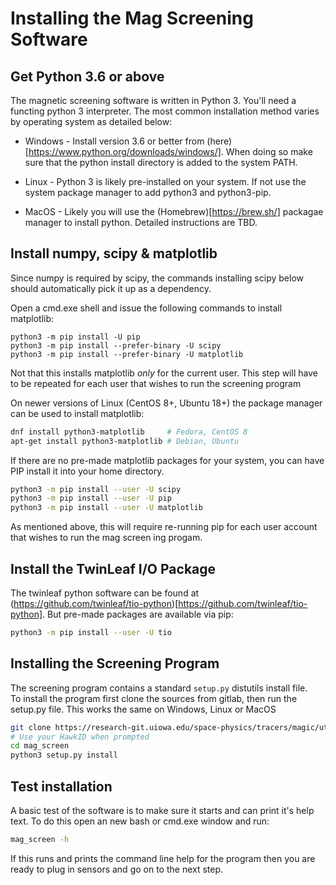 # Installing the Mag Screening Software

## Get Python 3.6 or above

The magnetic screening software is written in Python 3.  You'll need a functing python 3 interpreter.  The most common installation method varies by operating system as detailed below:

* Windows - Install version 3.6 or better from (here)[https://www.python.org/downloads/windows/].
  When doing so make sure that the python install directory is added to the system PATH.

* Linux - Python 3 is likely pre-installed on your system.  If not use the system package
  manager to add python3 and python3-pip.

* MacOS - Likely you will use the (Homebrew)[https://brew.sh/] packagae manager to
  install python.  Detailed instructions are TBD.

## Install numpy, scipy & matplotlib

Since numpy is required by scipy, the commands installing scipy below should automatically pick it up as a dependency.

Open a cmd.exe shell and issue the following commands to install matplotlib:
```batch
python3 -m pip install -U pip 
python3 -m pip install --prefer-binary -U scipy
python3 -m pip install --prefer-binary -U matplotlib   
```
Not that this installs matplotlib *only* for the current user.  This step will have
to be repeated for each user that wishes to run the screening program

On newer versions of Linux (CentOS 8+, Ubuntu 18+) the package manager can be 
used to install matplotlib:
```bash
dnf install python3-matplotlib     # Fedora, CentOS 8
apt-get install python3-matplotlib # Debian, Ubuntu
```

If there are no pre-made matplotlib packages for your system, you can have PIP 
install it into your home directory.  
```bash
python3 -m pip install --user -U scipy 
python3 -m pip install --user -U pip 
python3 -m pip install --user -U matplotlib
```
As mentioned above, this will require re-running pip for each user account that wishes to run the mag screen ing progam.

## Install the TwinLeaf I/O Package

The twinleaf python software can be found at (https://github.com/twinleaf/tio-python)[https://github.com/twinleaf/tio-python].  But pre-made packages are available via pip:

```bash
python3 -m pip install --user -U tio
```

## Installing the Screening Program

The screening program contains a standard `setup.py` distutils install file.  
To install the program first clone the sources from gitlab, then run the setup.py
file.  This works the same on Windows, Linux or MacOS
```bash
git clone https://research-git.uiowa.edu/space-physics/tracers/magic/utilities
# Use your HawkID when prompted
cd mag_screen
python3 setup.py install
```

## Test installation

A basic test of the software is to make sure it starts and can print it's help text.  To do this open an new bash or cmd.exe window and run:
```bash
mag_screen -h
```
If this runs and prints the command line help for the program then you are ready to plug in sensors and go on to the next step.
